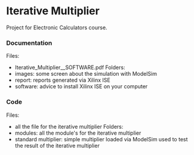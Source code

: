# Iterative Multiplier

Project for Electronic Calculators course.

### Documentation

Files:
- Iterative_Multiplier__SOFTWARE.pdf
Folders:
- images: some screen about the simulation with ModelSim
- report: reports generated via Xilinx ISE  
- software: advice to install Xilinx ISE on your computer


### Code

Files:
  - all the file for the iterative multiplier
Folders:
  - modules: all the module's for the iterative multiplier
  - standard multiplier: simple multiplier loaded via ModelSim used to test the result of the iterative multiplier
